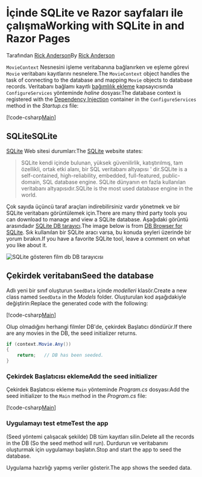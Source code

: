 # <a name="working-with-sqlite-in-and-razor-pages"></a><span data-ttu-id="ba4d2-101">İçinde SQLite ve Razor sayfaları ile çalışma</span><span class="sxs-lookup"><span data-stu-id="ba4d2-101">Working with SQLite in and Razor Pages</span></span>

<span data-ttu-id="ba4d2-102">Tarafından [Rick Anderson](https://twitter.com/RickAndMSFT)</span><span class="sxs-lookup"><span data-stu-id="ba4d2-102">By [Rick Anderson](https://twitter.com/RickAndMSFT)</span></span>

<span data-ttu-id="ba4d2-103">`MovieContext` Nesnesini işleme veritabanına bağlanırken ve eşleme görevi `Movie` veritabanı kayıtlarını nesnelere.</span><span class="sxs-lookup"><span data-stu-id="ba4d2-103">The `MovieContext` object handles the task of connecting to the database and mapping `Movie` objects to database records.</span></span> <span data-ttu-id="ba4d2-104">Veritabanı bağlamı kayıtlı [bağımlılık ekleme](xref:fundamentals/dependency-injection) kapsayıcısında `ConfigureServices` yönteminde *haline* dosyası:</span><span class="sxs-lookup"><span data-stu-id="ba4d2-104">The database context is registered with the [Dependency Injection](xref:fundamentals/dependency-injection) container in the `ConfigureServices` method in the *Startup.cs* file:</span></span>

[!code-csharp[Main](code/Startup.cs?name=snippet2&highlight=6-8)]

## <a name="sqlite"></a><span data-ttu-id="ba4d2-105">SQLite</span><span class="sxs-lookup"><span data-stu-id="ba4d2-105">SQLite</span></span>

<span data-ttu-id="ba4d2-106">[SQLite](https://www.sqlite.org/) Web sitesi durumları:</span><span class="sxs-lookup"><span data-stu-id="ba4d2-106">The [SQLite](https://www.sqlite.org/) website states:</span></span>

> <span data-ttu-id="ba4d2-107">SQLite kendi içinde bulunan, yüksek güvenilirlik, katıştırılmış, tam özellikli, ortak etki alanı, bir SQL veritabanı altyapısı ' dir.</span><span class="sxs-lookup"><span data-stu-id="ba4d2-107">SQLite is a self-contained, high-reliability, embedded, full-featured, public-domain, SQL database engine.</span></span> <span data-ttu-id="ba4d2-108">SQLite dünyanın en fazla kullanılan veritabanı altyapısıdır.</span><span class="sxs-lookup"><span data-stu-id="ba4d2-108">SQLite is the most used database engine in the world.</span></span>

<span data-ttu-id="ba4d2-109">Çok sayıda üçüncü taraf araçları indirebilirsiniz vardır yönetmek ve bir SQLite veritabanı görüntülemek için.</span><span class="sxs-lookup"><span data-stu-id="ba4d2-109">There are many third party tools you can download to manage and view a SQLite database.</span></span> <span data-ttu-id="ba4d2-110">Aşağıdaki görüntü arasındadır [SQLite DB tarayıcı](http://sqlitebrowser.org/).</span><span class="sxs-lookup"><span data-stu-id="ba4d2-110">The image below is from [DB Browser for SQLite](http://sqlitebrowser.org/).</span></span> <span data-ttu-id="ba4d2-111">Sık kullanılan bir SQLite aracı varsa, bu konuda şeyleri üzerinde bir yorum bırakın.</span><span class="sxs-lookup"><span data-stu-id="ba4d2-111">If you have a favorite SQLite tool, leave a comment on what you like about it.</span></span>

![SQLite gösteren film db DB tarayıcısı](../../tutorials/first-mvc-app-xplat/working-with-sql/_static/dbb.png)

## <a name="seed-the-database"></a><span data-ttu-id="ba4d2-113">Çekirdek veritabanı</span><span class="sxs-lookup"><span data-stu-id="ba4d2-113">Seed the database</span></span>

<span data-ttu-id="ba4d2-114">Adlı yeni bir sınıf oluşturun `SeedData` içinde *modelleri* klasör.</span><span class="sxs-lookup"><span data-stu-id="ba4d2-114">Create a new class named `SeedData` in the *Models* folder.</span></span> <span data-ttu-id="ba4d2-115">Oluşturulan kod aşağıdakiyle değiştirin:</span><span class="sxs-lookup"><span data-stu-id="ba4d2-115">Replace the generated code with the following:</span></span>

[!code-csharp[Main](../../tutorials/first-mvc-app/start-mvc/sample/MvcMovie/Models/SeedData.cs?name=snippet_1)]

<span data-ttu-id="ba4d2-116">Olup olmadığını herhangi filmler DB'de, çekirdek Başlatıcı döndürür.</span><span class="sxs-lookup"><span data-stu-id="ba4d2-116">If there are any movies in the DB, the seed initializer returns.</span></span>

```csharp
if (context.Movie.Any())
{
    return;   // DB has been seeded.
}
```

<a name="si"></a>
### <a name="add-the-seed-initializer"></a><span data-ttu-id="ba4d2-117">Çekirdek Başlatıcısı ekleme</span><span class="sxs-lookup"><span data-stu-id="ba4d2-117">Add the seed initializer</span></span>

<span data-ttu-id="ba4d2-118">Çekirdek Başlatıcısı ekleme `Main` yönteminde *Program.cs* dosyası:</span><span class="sxs-lookup"><span data-stu-id="ba4d2-118">Add the seed initializer to the `Main` method in the *Program.cs* file:</span></span>

[!code-csharp[Main](../../tutorials/first-mvc-app/start-mvc/sample/MvcMovie/Program.cs?highlight=6,16-32)]

### <a name="test-the-app"></a><span data-ttu-id="ba4d2-119">Uygulamayı test etme</span><span class="sxs-lookup"><span data-stu-id="ba4d2-119">Test the app</span></span>

<span data-ttu-id="ba4d2-120">(Seed yöntemi çalışacak şekilde) DB tüm kayıtları silin.</span><span class="sxs-lookup"><span data-stu-id="ba4d2-120">Delete all the records in the DB (So the seed method will run).</span></span> <span data-ttu-id="ba4d2-121">Durdurun ve veritabanını oluşturmak için uygulamayı başlatın.</span><span class="sxs-lookup"><span data-stu-id="ba4d2-121">Stop and start the app to seed the database.</span></span>
   
<span data-ttu-id="ba4d2-122">Uygulama hazırlığı yapmış veriler gösterir.</span><span class="sxs-lookup"><span data-stu-id="ba4d2-122">The app shows the seeded data.</span></span>